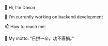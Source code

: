 👋 Hi, I'm Davon

🔭 I'm currently working on backend development

📫 How to reach me: 

📖 My motto: “日拱一卒，功不唐捐。”
